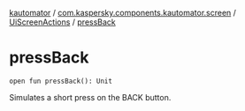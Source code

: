 [kautomator](../../index.md) / [com.kaspersky.components.kautomator.screen](../index.md) / [UiScreenActions](index.md) / [pressBack](./press-back.md)

# pressBack

`open fun pressBack(): Unit`

Simulates a short press on the BACK button.

